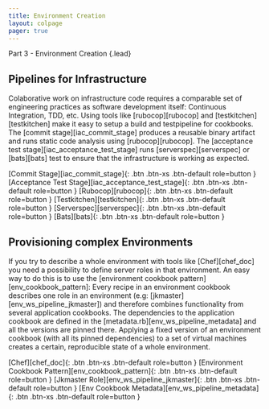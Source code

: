 ```yaml
---
title: Environment Creation
layout: colpage
pager: true
---
```

Part 3 - Environment Creation
{.lead}

<div class="row" markdown="1">
<div class="col-md-6">

<h2>Pipelines for Infrastructure</h2>

Colaborative work on infrastructure code requires a comparable set of engineering practices as software development itself: Continuous Integration, TDD, etc. Using tools like [rubocop][rubocop] and [testkitchen][testkitchen] make it easy to setup a build and testpipeline for cookbooks. The [commit stage][iac_commit_stage] produces a reusable binary artifact and runs static code analysis using [rubocop][rubocop]. The [acceptance test stage][iac_acceptance_test_stage] runs [serverspec][serverspec] or [bats][bats] test to ensure that the infrastructure is working as expected.

[Commit Stage][iac_commit_stage]{: .btn .btn-xs .btn-default role=button }
[Acceptance Test Stage][iac_acceptance_test_stage]{: .btn .btn-xs .btn-default role=button }
[Rubocop][rubocop]{: .btn .btn-xs .btn-default role=button }
[Testkitchen][testkitchen]{: .btn .btn-xs .btn-default role=button }
[Serverspec][serverspec]{: .btn .btn-xs .btn-default role=button }
[Bats][bats]{: .btn .btn-xs .btn-default role=button }

</div>
<div class="col-md-6" markdown="1">

<h2>Provisioning complex Environments</h2>

If you try to describe a whole environment with tools like [Chef][chef_doc] you need a possibility to define server roles in that environment. An easy way to do this is to use the [environment cookbook pattern][env_cookbook_pattern]: Every recipe in an environment cookbook describes one role in an environment (e.g: [jkmaster][env_ws_pipeline_jkmaster]) and therefore combines functionality from several application cookbooks. The dependencies to the application cookbook are defined in the [metadata.rb][env_ws_pipeline_metadata] and all the versions are pinned there. Applying a fixed version of an environment cookbook (with all its pinned dependencies) to a set of virtual machines creates a certain, reproducible state of a whole environment.

[Chef][chef_doc]{: .btn .btn-xs .btn-default role=button }
[Environment Cookbook Pattern][env_cookbook_pattern]{: .btn .btn-xs .btn-default role=button }
[Jkmaster Role][env_ws_pipeline_jkmaster]{: .btn .btn-xs .btn-default role=button }
[Env Cookbook Metadata][env_ws_pipeline_metadata]{: .btn .btn-xs .btn-default role=button }

</div>
</div>
